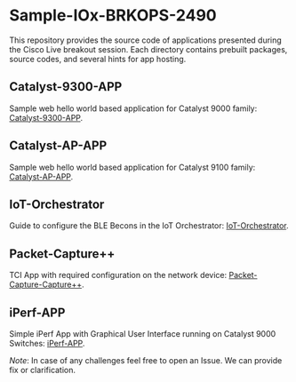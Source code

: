 # Sample-IOx-BRKOPS-2490
This repository provides the source code of applications presented during the Cisco Live breakout session. Each directory contains prebuilt packages, source codes, and several hints for app hosting.

## Catalyst-9300-APP
Sample web hello world based application for Catalyst 9000 family: [Catalyst-9300-APP](/Catalyst-9300-APP/README.md).

## Catalyst-AP-APP
Sample web hello world based application for Catalyst 9100 family: [Catalyst-AP-APP](/Catalyst-AP-APP/README.md).

## IoT-Orchestrator
Guide to configure the BLE Becons in the IoT Orchestrator: [IoT-Orchestrator](/IoT-Orchestrator/README.md).

## Packet-Capture++
TCI App with required configuration on the network device: [Packet-Capture-Capture++](/Packet-Capture++/README.md). 

## iPerf-APP
Simple iPerf App with Graphical User Interface running on Catalyst 9000 Switches: [iPerf-APP](/iPerf-APP/README.md). 


*Note*: In case of any challenges feel free to open an Issue. We can provide fix or clarification.
